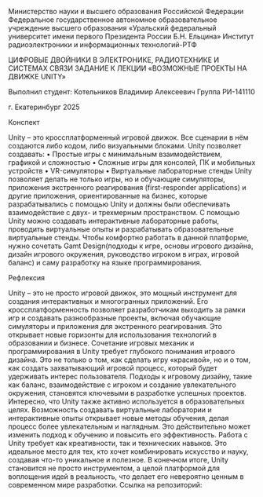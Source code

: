 Министерство науки и высшего образования Российской Федерации
Федеральное государственное автономное образовательное учреждение высшего образования «Уральский федеральный университет имени первого Президента России Б.Н. Ельцина»
Институт радиоэлектроники и информационных технологий-РТФ








ЦИФРОВЫЕ ДВОЙНИКИ В ЭЛЕКТРОНИКЕ, РАДИОТЕХНИКЕ И СИСТЕМАХ СВЯЗИ
ЗАДАНИЕ К ЛЕКЦИИ
 «ВОЗМОЖНЫЕ ПРОЕКТЫ НА ДВИЖКЕ UNITY»







Выполнил студент:
Котельников Владимир Алексеевич
Группа РИ-141110






г. Екатеринбург
2025 

Конспект

Unity – это кроссплатформенный игровой движок. Все сценарии в нём создаются либо кодом, либо визуальными блоками.
Unity позволяет создавать:
•	Простые игры с минимальным взаимодействием, графикой и сложностью
•	Сложные игры для консолей, ПК и мобильных устройств
•	VR-симуляторы
•	Виртуальные лабораторные стенды
Unity позволяет делать не только игры, но и обучающие симуляторы, приложения экстренного реагирования (first-responder applications) и другие приложения, ориентированные на бизнес, которые разрабатывались с помощью Unity и должны были обеспечивать взаимодействие с двух- и трехмерным пространством. С помощью Unity можно создавать интерактивные лабораторные работы, проводить виртуальные опыты и разрабатывать образовательные виртуальные стенды.
Чтобы комфортно работать в данной платформе, нужно сочетать Gamt Design(подходы к игре, основы игрового дизайна, дизайн игрового окружения, руководство игроком в играх, игровой баланс) и саму разработку на языке программирования.








Рефлексия

Unity – это не просто игровой движок, это мощный инструмент для создания интерактивных и многогранных приложений. Его кроссплатформенность позволяет разработчикам выходить за рамки игр и создавать разнообразные проекты, включая обучающие симуляторы и приложения для экстренного реагирования. Это открывает новые горизонты для использования технологий в образовании и бизнесе.
Сочетание игровых механик и программирования в Unity требует глубокого понимания игрового дизайна. Это не только о том, как сделать игру «красивой», но и о том, как создать захватывающий игровой процесс, который будет удерживать интерес пользователя. Подходы к игровому дизайну, такие как баланс, взаимодействие с игроком и создание увлекательного окружения, становятся ключевыми в разработке успешных проектов.
Интересно, что Unity также активно используется в образовательных целях. Возможность создавать виртуальные лаборатории и интерактивные опыты открывает новые методы обучения, делая процесс более увлекательным и наглядным. Это действительно может изменить подход к обучению и повысить его эффективность.
Работа с Unity требует как креативности, так и технических навыков. Это идеальное место для тех, кто хочет комбинировать искусство и науку, создавая что-то уникальное и полезное. В конечном итоге, Unity становится не просто инструментом, а целой платформой для воплощения идей в реальность, что делает его невероятно ценным в современном мире разработки.
Ссылка на репозиторий:
